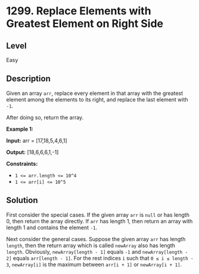 # 1299. Replace Elements with Greatest Element on Right Side
## Level
Easy

## Description
Given an array `arr`, replace every element in that array with the greatest element among the elements to its right, and replace the last element with `-1`.

After doing so, return the array.

**Example 1:**

**Input:** arr = [17,18,5,4,6,1]

**Output:** [18,6,6,6,1,-1]

**Constraints:**

* `1 <= arr.length <= 10^4`
* `1 <= arr[i] <= 10^5`

## Solution
First consider the special cases. If the given array `arr` is `null` or has length 0, then return the array directly. If `arr` has length 1, then return an array with length 1 and contains the element `-1`.

Next consider the general cases. Suppose the given array `arr` has length `length`, then the return array which is called `newArray` also has length `length`. Obviously, `newArray[length - 1]` equals `-1` and `newArray[length - 2]` equals `arr[length - 1]`. For the rest indices `i` such that `0 ≤ i ≤ length - 3`, `newArray[i]` is the maximum between `arr[i + 1]` or `newArray[i + 1]`.
